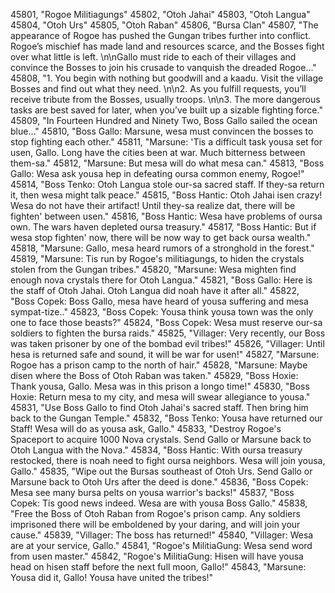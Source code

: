 ﻿45801, "Rogoe Militiagungs"
45802, "Otoh Jahai"
45803, "Otoh Langua"
45804, "Otoh Urs"
45805, "Otoh Raban"
45806, "Bursa Clan"
45807, "The appearance of Rogoe has pushed the Gungan tribes further into conflict.  Rogoe’s mischief has made land and resources scarce, and the Bosses fight over what little is left. \n\nGallo must ride to each of their villages and convince the Bosses to join his crusade to vanquish the dreaded Rogoe..."
45808, "1.  You begin with nothing but goodwill and a kaadu.  Visit the village Bosses and find out what they need. \n\n2. As you fulfill requests, you’ll receive tribute from the Bosses, usually troops. \n\n3. The more dangerous tasks are best saved for later, when you’ve built up a sizable fighting force."
45809, "In Fourteen Hundred and Ninety Two, Boss Gallo sailed the ocean blue..."
45810, "Boss Gallo: Marsune, wesa must convincen the bosses to stop fighting each other."
45811, "Marsune: 'Tis a difficult task yousa set for usen, Gallo.  Long have the cities been at war.  Much bitterness between them-sa."
45812, "Marsune:  But mesa will do what mesa can."
45813, "Boss Gallo:  Wesa ask yousa hep in defeating oursa common enemy, Rogoe!"
45814, "Boss Tenko:  Otoh Langua stole our-sa sacred staff.  If they-sa return it, then wesa might talk peace."
45815, "Boss Hantic:  Otoh Jahai isen crazy!  Wesa do not have their artifact!  Until they-sa realize dat, there will be fighten' between usen."
45816, "Boss Hantic:  Wesa have problems of oursa own.  The wars haven depleted oursa treasury."
45817, "Boss Hantic:  But if wesa stop fighten' now, there will be now way to get back oursa wealth."
45818, "Marsune: Gallo, mesa heard rumors of a stronghold in the forest."
45819, "Marsune:  Tis run by Rogoe's militiagungs, to hiden the crystals stolen from the Gungan tribes."
45820, "Marsune: Wesa mighten find enough nova crystals there for Otoh Langua."
45821, "Boss Gallo: Here is the staff of Otoh Jahai.  Otoh Langua did noah have it after all."
45822, "Boss Copek:  Boss Gallo, mesa have heard of yousa suffering and mesa sympat-tize.."
45823, "Boss Copek:  Yousa think yousa town was the only one to face those beasts?"
45824, "Boss Copek:  Wesa must reserve our-sa soldiers to fighten the bursa raids."
45825, "Villager: Very recently, our Boss was taken prisoner by one of the bombad evil tribes!"
45826, "Villager:  Until hesa is returned safe and sound, it will be war for usen!"
45827, "Marsune:  Rogoe has a prison camp to the north of hair."
45828, "Marsune: Maybe disen where the Boss of Otoh Raban was taken."
45829, "Boss Hoxie: Thank yousa, Gallo.  Mesa was in this prison a longo time!"
45830, "Boss Hoxie: Return mesa to my city, and mesa will swear allegiance to yousa."
45831, "Use Boss Gallo to find Otoh Jahai's sacred staff.  Then bring him back to the Gungan Temple."
45832, "Boss Tenko:  Yousa have returned our Staff!  Wesa will do as yousa ask, Gallo."
45833, "Destroy Rogoe's Spaceport to acquire 1000 Nova crystals.  Send Gallo or Marsune back to Otoh Langua with the Nova."
45834, "Boss Hantic:  With oursa treasury restocked, there is noah need to fight oursa neighbors.  Wesa will join yousa, Gallo."
45835, "Wipe out the Bursas southeast of Otoh Urs.  Send Gallo or Marsune back to Otoh Urs after the deed is done."
45836, "Boss Copek:  Mesa see many bursa pelts on yousa warrior's backs!"
45837, "Boss Copek:  Tis good news indeed.  Wesa are with yousa Boss Gallo."
45838, "Free the Boss of Otoh Raban from Rogoe's prison camp.  Any soldiers imprisoned there will be emboldened by your daring, and will join your cause."
45839, "Villager:  The boss has returned!"
45840, "Villager:  Wesa are at your service, Gallo."
45841, "Rogoe's MilitiaGung:  Wesa send word from usen master."
45842, "Rogoe's MilitiaGung:  Hisen will have yousa head on hisen staff before the next full moon, Gallo!"
45843, "Marsune:  Yousa did it, Gallo!  Yousa have united the tribes!"
